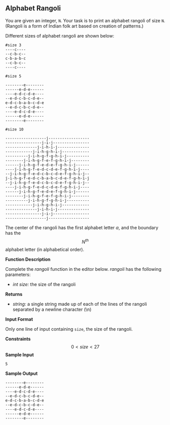 ## Alphabet Rangoli
You are given an integer, `N`. Your task is to print an alphabet rangoli of size `N`. (Rangoli is a form of Indian folk art based on creation of patterns.)

Different sizes of alphabet rangoli are shown below:

    #size 3
    ----c----
	--c-b-c--
	c-b-a-b-c
	--c-b-c--
	----c----

	#size 5

	--------e--------
	------e-d-e------
	----e-d-c-d-e----
	--e-d-c-b-c-d-e--
	e-d-c-b-a-b-c-d-e
	--e-d-c-b-c-d-e--
	----e-d-c-d-e----
	------e-d-e------
	--------e--------

	#size 10

	------------------j------------------
	----------------j-i-j----------------
	--------------j-i-h-i-j--------------
	------------j-i-h-g-h-i-j------------
	----------j-i-h-g-f-g-h-i-j----------
	--------j-i-h-g-f-e-f-g-h-i-j--------
	------j-i-h-g-f-e-d-e-f-g-h-i-j------
	----j-i-h-g-f-e-d-c-d-e-f-g-h-i-j----
	--j-i-h-g-f-e-d-c-b-c-d-e-f-g-h-i-j--
	j-i-h-g-f-e-d-c-b-a-b-c-d-e-f-g-h-i-j
	--j-i-h-g-f-e-d-c-b-c-d-e-f-g-h-i-j--
	----j-i-h-g-f-e-d-c-d-e-f-g-h-i-j----
	------j-i-h-g-f-e-d-e-f-g-h-i-j------
	--------j-i-h-g-f-e-f-g-h-i-j--------
	----------j-i-h-g-f-g-h-i-j----------
	------------j-i-h-g-h-i-j------------
	--------------j-i-h-i-j--------------
	----------------j-i-j----------------
	------------------j------------------
The center of the rangoli has the first alphabet letter _a_, and the boundary has the $$N^{th} $$ alphabet letter (in alphabetical order).

**Function Description**

Complete the  _rangoli_  function in the editor below. 
_rangoli_  has the following parameters:
-   _int size:_  the size of the rangoli

**Returns**

-   _string:_  a single string made up of each of the lines of the rangoli separated by a newline character (\n)

**Input Format**

Only one line of input containing  `size`, the size of the rangoli.

**Constraints**
$$0<size<27$$
**Sample Input**

```
5
```
**Sample Output**

```
--------e--------
------e-d-e------
----e-d-c-d-e----
--e-d-c-b-c-d-e--
e-d-c-b-a-b-c-d-e
--e-d-c-b-c-d-e--
----e-d-c-d-e----
------e-d-e------
--------e--------
```

